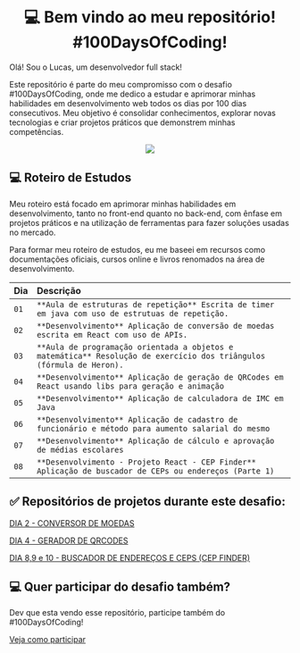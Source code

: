 <h1 align="center">💻 Bem vindo ao meu repositório! #100DaysOfCoding!</h1>

Olá! Sou o Lucas, um desenvolvedor full stack!

Este repositório é parte do meu compromisso com o desafio #100DaysOfCoding, onde me dedico a estudar e aprimorar minhas habilidades em desenvolvimento web todos os dias por 100 dias consecutivos. Meu objetivo é consolidar conhecimentos, explorar novas tecnologias e criar projetos práticos que demonstrem minhas competências.

<p align="center"><img src="http://img.shields.io/static/v1?label=STATUS&message=EM%20DESENVOLVIMENTO&color=GREEN&style=for-the-badge"/></p>

## 💻 Roteiro de Estudos

Meu roteiro está focado em aprimorar minhas habilidades em desenvolvimento, tanto no front-end quanto no back-end, com ênfase em projetos práticos e na utilização de ferramentas para fazer soluções usadas no mercado.

Para formar meu roteiro de estudos, eu me baseei em recursos como documentações oficiais, cursos online e livros renomados na área de desenvolvimento.

| Dia  | Descrição                                                                                        |
| :--- | :----------------------------------------------------------------------------------------------- |
| `01` | `**Aula de estruturas de repetição** Escrita de timer em java com uso de estrutuas de repetição.` |
| `02` | `**Desenvolvimento** Aplicação de conversão de moedas escrita em React com uso de APIs.` |
| `03` | `**Aula de programação orientada a objetos e matemática** Resolução de exercício dos triângulos (fórmula de Heron).` |
| `04` | `**Desenvolvimento** Aplicação de geração de QRCodes em React usando libs para geração e animação` |
| `05` | `**Desenvolvimento** Aplicação de calculadora de IMC em Java` |
| `06` | `**Desenvolvimento** Aplicação de cadastro de funcionário e método para aumento salarial do mesmo` |
| `07` | `**Desenvolvimento** Aplicação de cálculo e aprovação de médias escolares` |
| `08` | `**Desenvolvimento - Projeto React - CEP Finder** Aplicação de buscador de CEPs ou endereços (Parte 1)` |

## ✅  Repositórios de projetos durante este desafio:

[DIA 2 - CONVERSOR DE MOEDAS](https://github.com/lucaspatraodev/qrcode-generator)

[DIA 4 - GERADOR DE QRCODES](https://github.com/lucaspatraodev/qrcode-generator)

[DIA 8,9 e 10 - BUSCADOR DE ENDEREÇOS E CEPS (CEP FINDER)](https://github.com/lucaspatraodev/cep-finder)

## 💻 Quer participar do desafio também?

<p>Dev que esta vendo esse repositório, participe também do #100DaysOfCoding!</p>

[Veja como participar](https://medium.com/@clarissatech/100-days-of-code-86db9157dbf)
